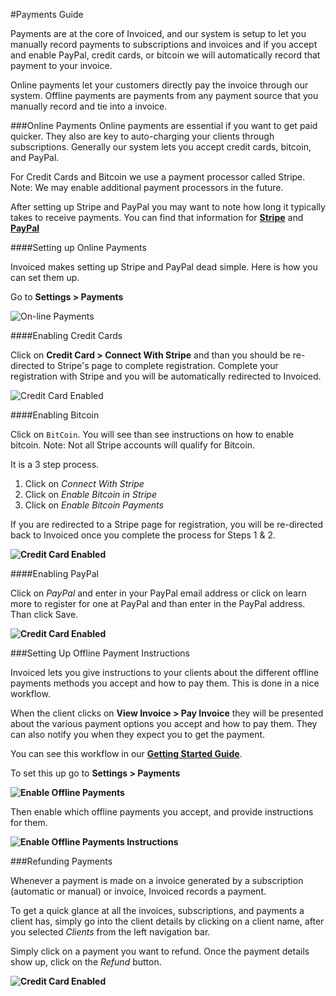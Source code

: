 #Payments Guide

Payments are at the core of Invoiced, and our system is setup to let you manually record payments to subscriptions and invoices and if you accept and enable PayPal, credit cards, or bitcoin we will automatically record that payment to your invoice. 

Online payments let your customers directly pay the invoice through our system.  Offline payments are payments from any payment source that you manually record and tie into a invoice.

###Online Payments
Online payments are essential if you want to get paid quicker.  They also are key to auto-charging your clients through subscriptions. Generally our system lets you accept credit cards, bitcoin, and PayPal.

For Credit Cards and Bitcoin we use a payment processor called Stripe.  Note: We may enable additional payment processors in the future.

After setting up Stripe and PayPal you may want to note how long it typically takes to receive payments.  You can find that information for **[Stripe](https://stripe.com/help/transfers)** and **[PayPal](https://www.paypal.com/webapps/mpp/paypal-payments-standard)**

####Setting up Online Payments

Invoiced makes setting up Stripe and PayPal dead simple.  Here is how you can set them up.

Go to **Settings > Payments**

![On-line Payments](../img/invoice-online-payments.png)

####Enabling Credit Cards

Click on **Credit Card > Connect With Stripe** and than you should be re-directed to Stripe's page to complete registration.  Complete your registration with Stripe and you will be automatically redirected to Invoiced.

![Credit Card Enabled](../img/invoice-enable-credit-card.png)

####Enabling Bitcoin

Click on `BitCoin`.  You will see than see instructions on how to enable bitcoin.  Note: Not all Stripe accounts will qualify for Bitcoin.

It is a 3 step process.

1. Click on *Connect With Stripe*
2. Click on *Enable Bitcoin in Stripe*
3. Click on *Enable Bitcoin Payments*

If you are redirected to a Stripe page for registration, you will be re-directed back to Invoiced once you complete the process for Steps 1 & 2.

**![Credit Card Enabled](../img/invoice-enable-bitcoin.png)**

####Enabling PayPal

Click on *PayPal* and enter in your PayPal email address or click on learn more to register for one at PayPal and than enter in the PayPal address.  Than click Save.

**![Credit Card Enabled](../img/invoice-enable-paypal.png)**

###Setting Up Offline Payment Instructions

Invoiced lets you give instructions to your clients about the different offline payments methods you accept and how to pay them.  This is done in a nice workflow.  

When the client clicks on **View Invoice > Pay Invoice** they will be presented about the various payment options you accept and how to pay them. They can also notify you when they expect you to get the payment.

You can see this workflow in our **[Getting Started Guide](docs#getting-paid)**.

To set this up go to **Settings > Payments**

**![Enable Offline Payments](../img/invoice-online-payments.png)**

Then enable which offline payments you accept, and provide instructions for them.


**![Enable Offline Payments Instructions](../img/invoice-offline-payment-enable.png)**


###Refunding Payments

Whenever a payment is made on a invoice generated by a subscription (automatic or manual) or invoice, Invoiced records a payment.

To get a quick glance at all the invoices, subscriptions, and payments a client has, simply go into the client details by clicking on a client name, after you selected *Clients* from the left navigation bar.

Simply click on a payment you want to refund.  Once the payment details show up, click on the *Refund* button.

**![Credit Card Enabled](../img/invoice-payment-refund.png)**






